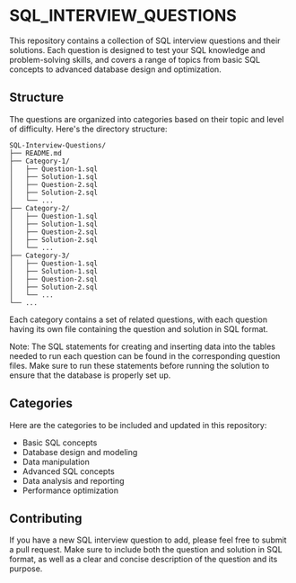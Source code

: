 # SQL_INTERVIEW_QUESTIONS

This repository contains a collection of SQL interview questions and their solutions. Each question is designed to test your SQL knowledge and problem-solving skills, and covers a range of topics from basic SQL concepts to advanced database design and optimization.

## Structure

The questions are organized into categories based on their topic and level of difficulty. Here's the directory structure:

```
SQL-Interview-Questions/
├── README.md
├── Category-1/
│   ├── Question-1.sql
│   ├── Solution-1.sql
│   ├── Question-2.sql
│   ├── Solution-2.sql
│   └── ...
├── Category-2/
│   ├── Question-1.sql
│   ├── Solution-1.sql
│   ├── Question-2.sql
│   ├── Solution-2.sql
│   └── ...
├── Category-3/
│   ├── Question-1.sql
│   ├── Solution-1.sql
│   ├── Question-2.sql
│   ├── Solution-2.sql
│   └── ...
└── ...
```

Each category contains a set of related questions, with each question having its own file containing the question and solution in SQL format.

Note: The SQL statements for creating and inserting data into the tables needed to run each question can be found in the corresponding question files. Make sure to run these statements before running the solution to ensure that the database is properly set up.

## Categories

Here are the categories to be included and updated in this repository:

* Basic SQL concepts
* Database design and modeling
* Data manipulation
* Advanced SQL concepts
* Data analysis and reporting
* Performance optimization

## Contributing

If you have a new SQL interview question to add, please feel free to submit a pull request. Make sure to include both the question and solution in SQL format, as well as a clear and concise description of the question and its purpose.
